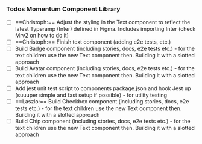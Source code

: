 ### Todos Momentum Component Library

- [ ] ==Christoph:== Adjust the styling in the Text component to reflect the latest Typeramp (Inter) defined in Figma. Includes importing Inter (check Mrv2 on how to do it)
- [ ] ==Christoph:== Finish text component (adding e2e tests, etc.)
- [ ] Build Badge component (including stories, docs, e2e tests etc.) - for the text children use the new Text component then. Building it with a slotted approach
- [ ] Build Avatar component (including stories, docs, e2e tests etc.) - for the text children use the new Text component then. Building it with a slotted approach
- [ ] Add jest unit test script to components package.json and hook Jest up (suuuper simple and fast setup if possible) - for utility testing
- [ ] ==Laszlo:== Build Checkbox component (including stories, docs, e2e tests etc.) - for the text children use the new Text component then. Building it with a slotted approach
- [ ] Build Chip component (including stories, docs, e2e tests etc.) - for the text children use the new Text component then. Building it with a slotted approach
